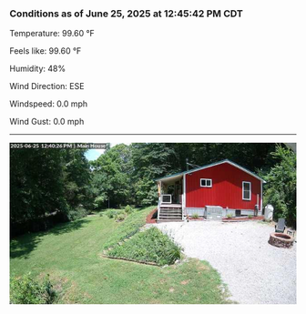 ### Conditions as of June 25, 2025 at 12:45:42 PM CDT 

Temperature: 99.60 &deg;F

Feels like: 99.60 &deg;F

Humidity: 48%

Wind Direction: ESE

Windspeed: 0.0 mph

Wind Gust: 0.0 mph

---

<img src="./images/latest.jpeg"/>

